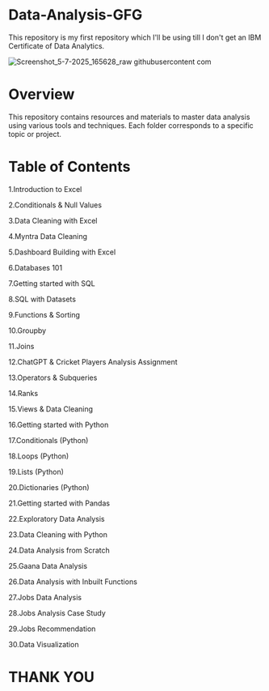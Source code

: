 # Data-Analysis-GFG
This repository is my first repository which I'll be using till I don't get an IBM Certificate of Data Analytics.

![Screenshot_5-7-2025_165628_raw githubusercontent com](https://github.com/user-attachments/assets/f0a459c3-1c52-4876-a4f5-7b8fc67936e3)



# Overview
This repository contains resources and materials to master data analysis using various tools and techniques. Each folder corresponds to a specific topic or project.


# Table of Contents
1.Introduction to Excel

2.Conditionals & Null Values

3.Data Cleaning with Excel

4.Myntra Data Cleaning

5.Dashboard Building with Excel

6.Databases 101

7.Getting started with SQL

8.SQL with Datasets

9.Functions & Sorting

10.Groupby

11.Joins

12.ChatGPT & Cricket Players Analysis Assignment

13.Operators & Subqueries

14.Ranks

15.Views & Data Cleaning

16.Getting started with Python

17.Conditionals (Python)

18.Loops (Python)

19.Lists (Python)

20.Dictionaries (Python)

21.Getting started with Pandas

22.Exploratory Data Analysis

23.Data Cleaning with Python

24.Data Analysis from Scratch

25.Gaana Data Analysis

26.Data Analysis with Inbuilt Functions

27.Jobs Data Analysis

28.Jobs Analysis Case Study

29.Jobs Recommendation

30.Data Visualization

# THANK YOU
